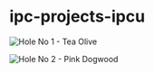 # ipc-projects-ipcu

![Hole No  1 - Tea Olive](https://user-images.githubusercontent.com/84731828/159924196-29cc42db-59d1-40a8-a928-4524b2ed1cb6.png)



![Hole No  2 - Pink Dogwood ](https://user-images.githubusercontent.com/84731828/159927512-90612a4a-b8f4-4458-95db-993368382072.png)


